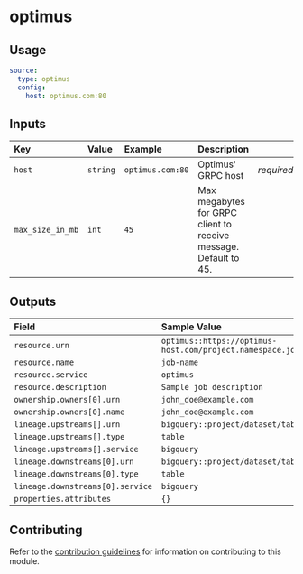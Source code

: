 # optimus

## Usage

```yaml
source:
  type: optimus
  config:
    host: optimus.com:80
```

## Inputs

| Key | Value | Example | Description |    |
| :-- | :---- | :------ | :---------- | :- |
| `host` | `string` | `optimus.com:80` | Optimus' GRPC host | *required* |
| `max_size_in_mb` | `int` | `45` | Max megabytes for GRPC client to receive message. Default to 45. |  |

## Outputs

| Field | Sample Value |
| :---- | :---- |
| `resource.urn` | `optimus::https://optimus-host.com/project.namespace.job` |
| `resource.name` | `job-name` |
| `resource.service` | `optimus` |
| `resource.description` | `Sample job description` |
| `ownership.owners[0].urn` | `john_doe@example.com` |
| `ownership.owners[0].name` | `john_doe@example.com` |
| `lineage.upstreams[].urn` | `bigquery::project/dataset/table` |
| `lineage.upstreams[].type` | `table` |
| `lineage.upstreams[].service` | `bigquery` |
| `lineage.downstreams[0].urn` | `bigquery::project/dataset/table` |
| `lineage.downstreams[0].type` | `table` |
| `lineage.downstreams[0].service` | `bigquery` |
| `properties.attributes` | `{}` |

## Contributing

Refer to the [contribution guidelines](../../../docs/docs/contribute/guide.md#adding-a-new-extractor) for information on contributing to this module.
